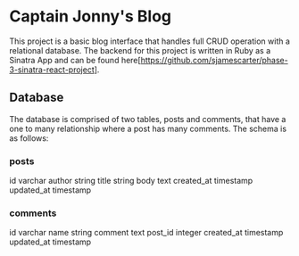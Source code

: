 # Captain Jonny's Blog

This project is a basic blog interface that handles full CRUD operation with a relational database. The backend for this project is written in Ruby as a Sinatra App and can be found here[https://github.com/sjamescarter/phase-3-sinatra-react-project].

## Database
The database is comprised of two tables, posts and comments, that have a one to many relationship where a post has many comments. The schema is as follows:

### posts
id          varchar
author      string
title       string
body        text
created_at  timestamp
updated_at  timestamp

### comments
id          varchar
name        string
comment     text
post_id     integer
created_at  timestamp
updated_at  timestamp

